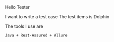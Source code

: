 Hello Tester

I want to write a test case
The test items is Dolphin


The tools I use are

```shell
Java + Rest-Assured + Allure
```